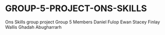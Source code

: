 # GROUP-5-PROJECT-ONS-SKILLS

Ons Skills group project
Group 5
Members
Daniel Fulop
Ewan Stacey
Finlay Wallis
Ghadah Abugharrarh